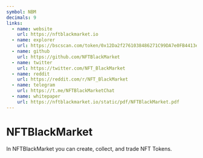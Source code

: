 ```yaml
---
symbol: NBM
decimals: 9
links:
  - name: website
    url: https://nftblackmarket.io
  - name: explorer
    url: https://bscscan.com/token/0x12Da2f2761038486271C99DA7e0FB4413e2B5E38
  - name: github
    url: https://github.com/NFTBlackMarket
  - name: twitter
    url: https://twitter.com/NFT_BlackMarket
  - name: reddit
    url: https://reddit.com/r/NFT_BlackMarket
  - name: telegram
    url: https://t.me/NFTBlackMarketChat
  - name: whitepaper
    url: https://nftblackmarket.io/static/pdf/NFTBlackMarket.pdf
---
```


# NFTBlackMarket

In NFTBlackMarket you can create, collect, and trade NFT Tokens.
